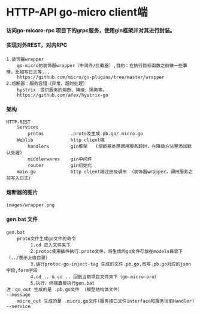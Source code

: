# HTTP-API  go-micro client端
#### 访问go-micoro-rpc 项目下的grpc服务，使用gin框架并对其进行封装。
#### 实现对外REST，对内RPC


```text
1.装饰器wrapper
    go-micro的装饰器wrapper（中间件/拦截器）,目的：在执行目标函数之前做一些事情，比如写日志等...
    https://github.com/micro/go-plugins/tree/master/wrapper
2.熔断器：服务容错（异常，超时处理） 
    hystrix：提供服务的熔断、降级、隔离等。
    https://github.com/afex/hystrix-go 
```


#### 架构
```text
HTTP-REST
    Services
        protos          .proto及生成.pb.go/.micro.go
    Weblib              http client端
        handlers        gin框架   (熔断器处理调用服务超时，在降级方法里添加默认处理)
        middlerwares    gin中间件
        router          gin初始化
    main.go             http client端注册及调用 （装饰器wrapper，调用服务之前写入日志）
```

#### 熔断器的图片
```text
images/wrapper.png
```

#### gen.bat 文件
```text
gen.bat                 
    proto文件生成go文件的命令
         1.cd 进入文件夹下
         2.protoc使用插件执行.proto文件，将生成的go文件存放在models目录下（../表示上级目录）
         3.运行protoc-go-inject-tag 生成的文件.pb.go,改写.pb.go对应的json字段,form字段
         4.cd .. & cd .. 回到当前项目文件夹下（go-micro-pro）
         5.执行，终端直接执行gen.bat
注：go_out 生成的是 .pb.go文件 （模型结构体文件）                                   --message
    micro_out 生成的是 .micro.go文件(服务接口文件interface和服务注册Handler)        --service
```
